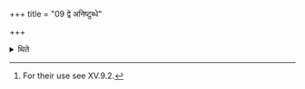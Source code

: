 +++
title = "09 द्वे अनिष्टुब्धे"

+++

<details><summary>थिते</summary>

9. two (of which should be) uncarved,[^5] 

[^5]: For their use see XV.9.2.  
</details>
